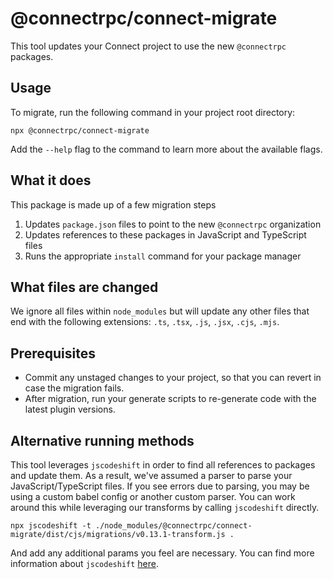 # @connectrpc/connect-migrate

This tool updates your Connect project to use the new `@connectrpc` packages.


## Usage

To migrate, run the following command in your project root directory:

```shell
npx @connectrpc/connect-migrate
```

Add the `--help` flag to the command to learn more about the available flags.


## What it does

This package is made up of a few migration steps

1. Updates `package.json` files to point to the new `@connectrpc` organization
1. Updates references to these packages in JavaScript and TypeScript files
1. Runs the appropriate `install` command for your package manager

## What files are changed

We ignore all files within `node_modules` but will update any other files that 
end with the following extensions: `.ts`, `.tsx`, `.js`, `.jsx`, `.cjs`, `.mjs`.


## Prerequisites

- Commit any unstaged changes to your project, so that you can revert in case the 
  migration fails.
- After migration, run your generate scripts to re-generate code with the latest
  plugin versions.


## Alternative running methods

This tool leverages `jscodeshift` in order to find all references to packages and 
update them. As a result, we've assumed a parser to parse your JavaScript/TypeScript 
files. If you see errors due to parsing, you may be using a custom babel config 
or another custom parser. You can work around this while leveraging our 
transforms by calling `jscodeshift` directly.

```shell
npx jscodeshift -t ./node_modules/@connectrpc/connect-migrate/dist/cjs/migrations/v0.13.1-transform.js .
```

And add any additional params you feel are necessary. You can find more 
information about `jscodeshift` [here](https://github.com/facebook/jscodeshift/blob/main/README.md#usage-cli).

